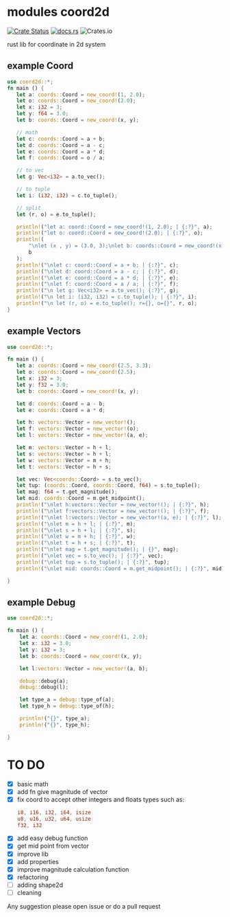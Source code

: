 # modules coord2d
[![Crate Status](https://img.shields.io/crates/v/coord2d?style=for-the-badge)](https://crates.io/crates/coord2d)
[![docs.rs](https://img.shields.io/docsrs/coord2d?style=for-the-badge)](https://docs.rs/coord2d/0.2.9/coord2d/)
![Crates.io](https://img.shields.io/crates/l/coord2d?style=for-the-badge)


rust lib for coordinate in 2d system

## example Coord

```rust
use coord2d::*;
fn main () {
   let a: coords::Coord = new_coord!(1, 2.0);
   let o: coords::Coord = new_coord!(2.0);
   let x: i32 = 3;
   let y: f64 = 3.0;
   let b: coords::Coord = new_coord!(x, y);

   // math
   let c: coords::Coord = a + b;
   let d: coords::Coord = a - c;
   let e: coords::Coord = a * d;
   let f: coords::Coord = o / a;

   // to vec
   let g: Vec<i32> = a.to_vec();

   // to tuple
   let i: (i32, i32) = c.to_tuple();

   // split
   let (r, o) = e.to_tuple();

   println!("let a: coord::Coord = new_coord!(1, 2.0); | {:?}", a);
   println!("let o: coord::Coord = new_coord!(2.0); | {:?}", o);
   println!(
       "\nlet (x , y) = (3.0, 3);\nlet b: coords::Coord = new_coord!(x, y); | {:?}",
       b
   );
   println!("\nlet c: coord::Coord = a + b; | {:?}", c);
   println!("\nlet d: coord::Coord = a - c; | {:?}", d);
   println!("\nlet e: coord::Coord = a * d; | {:?}", e);
   println!("\nlet f: coord::Coord = a / a; | {:?}", f);
   println!("\n let g: Vec<i32> = a.to_vec(); {:?}", g);
   println!("\n let i: (i32, i32) = c.to_tuple(); | {:?}", i);
   println!("\n let (r, o) = e.to_tuple(); r={}, o={}", r, o);
}
```
## example Vectors

```rust
use coord2d::*;

fn main () {
   let a: coords::Coord = new_coord!(2.5, 3.3);
   let o: coords::Coord = new_coord!(2.5);
   let x: i32 = 3;
   let y: f32 = 3.0;
   let b: coords::Coord = new_coord!(x, y);

   let d: coords::Coord = a - b;
   let e: coords::Coord = a * d;

   let h: vectors::Vector = new_vector!();
   let f: vectors::Vector = new_vector!(o);
   let l: vectors::Vector = new_vector!(a, e);

   let m: vectors::Vector = h + l;
   let s: vectors::Vector = h + l;
   let w: vectors::Vector = m + h;
   let t: vectors::Vector = h + s;

   let vec: Vec<coords::Coord> = s.to_vec();
   let tup: (coords::Coord, coords::Coord, f64) = s.to_tuple();
   let mag: f64 = t.get_magnitude();
   let mid: coords::Coord = m.get_midpoint();
   println!("\nlet h:vectors::Vector = new_vector!(); | {:?}", h);
   println!("\nlet f:vectors::Vector = new_vector!(); | {:?}", f);
   println!("\nlet l:vectors::Vector = new_vector!(a, e); | {:?}", l);
   println!("\nlet m = h + l; | {:?}", m);
   println!("\nlet s = h + l; | {:?}", s);
   println!("\nlet w = m + h; | {:?}", w);
   println!("\nlet t = h + s; | {:?}", t);
   println!("\nlet mag = t.get_magnitude(); | {}", mag);
   println!("\nlet vec = s.to_vec(); | {:?}", vec);
   println!("\nlet tup = s.to_tuple(); | {:?}", tup);
   println!("\nlet mid: coords::Coord = m.get_midpoint(); | {:?}", mid);

}
```

## example Debug

```rust
use coord2d::*;

fn main () {
    let a: coords::Coord = new_coord!(1, 2.0);
    let x: i32 = 3.0;
    let y: i32 = 3;
    let b: coords::Coord = new_coord!(x, y);

    let l:vectors::Vector = new_vector!(a, b);

    debug::debug(a);
    debug::debug(l);

    let type_a = debug::type_of(a);
    let type_h = debug::type_of(h);

    println!("{}", type_a);
    println!("{}", type_h);

}
```

# TO DO

- [X] basic math
- [X] add fn give magnitude of vector
- [X] fix coord to accept other integers and floats types such as:
    ```rust
    i8, i16, i32, i64, isize
    u8, u16, u32, u64, usize
    f32, i32
    ```
- [X] add easy debug function
- [X] get mid point from vector
- [x] improve lib
- [x] add properties
- [x] improve magnitude calculation function
- [x] refactoring
- [ ] adding shape2d
- [ ] cleaning

Any suggestion please open issue or do a pull request
